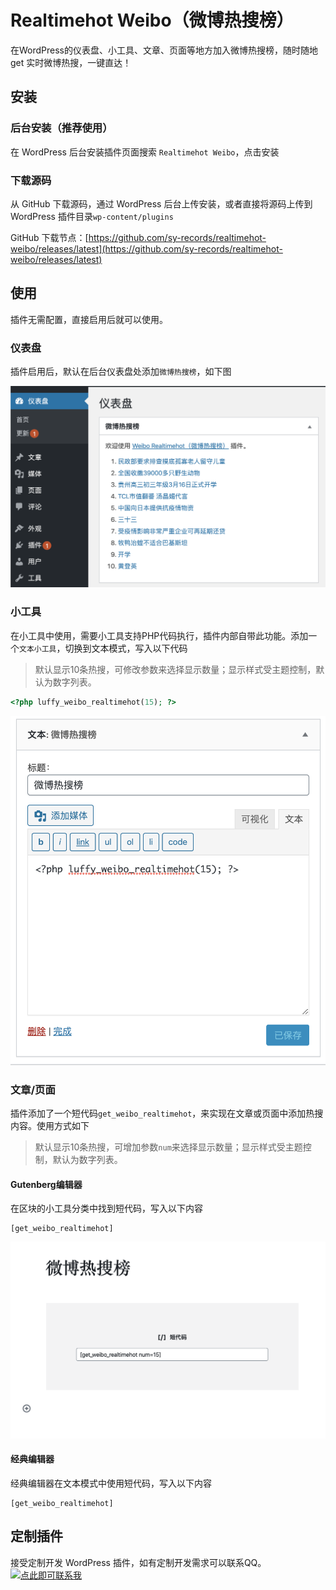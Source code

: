 # Realtimehot Weibo（微博热搜榜）

在WordPress的仪表盘、小工具、文章、页面等地方加入微博热搜榜，随时随地 get 实时微博热搜，一键直达！

## 安装

### 后台安装（推荐使用）

在 WordPress 后台安装插件页面搜索 `Realtimehot Weibo`，点击安装

### 下载源码

从 GitHub 下载源码，通过 WordPress 后台上传安装，或者直接将源码上传到 WordPress 插件目录`wp-content/plugins`

GitHub 下载节点：[https://github.com/sy-records/realtimehot-weibo/releases/latest](https://github.com/sy-records/realtimehot-weibo/releases/latest)

## 使用

插件无需配置，直接启用后就可以使用。

### 仪表盘

插件启用后，默认在后台仪表盘处添加`微博热搜榜`，如下图

![仪表盘](.wordpress-org/screenshot-1.png)

### 小工具

在小工具中使用，需要小工具支持PHP代码执行，插件内部自带此功能。添加一个`文本小工具`，切换到文本模式，写入以下代码

> 默认显示10条热搜，可修改参数来选择显示数量；显示样式受主题控制，默认为数字列表。

```php
<?php luffy_weibo_realtimehot(15); ?>
```

![小工具](.wordpress-org/screenshot-2.png)

### 文章/页面

插件添加了一个短代码`get_weibo_realtimehot`，来实现在文章或页面中添加热搜内容。使用方式如下

> 默认显示10条热搜，可增加参数`num`来选择显示数量；显示样式受主题控制，默认为数字列表。

#### Gutenberg编辑器

在区块的小工具分类中找到短代码，写入以下内容

```
[get_weibo_realtimehot]
```

![Gutenberg编辑器](.wordpress-org/screenshot-3.png)

#### 经典编辑器

经典编辑器在文本模式中使用短代码，写入以下内容

```
[get_weibo_realtimehot]
```

## 定制插件

接受定制开发 WordPress 插件，如有定制开发需求可以联系QQ。<a target="_blank" href="http://wpa.qq.com/msgrd?v=3&uin=85464277&site=qq&menu=yes"><img border="0" src="http://wpa.qq.com/pa?p=2:85464277:51" alt="点此即可联系我" title="点此即可联系我"/></a>
